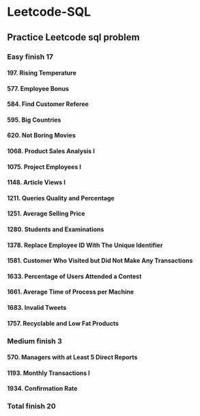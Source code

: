 # Leetcode-SQL
## Practice Leetcode sql problem

### Easy finish 17

#### 197. Rising Temperature
#### 577. Employee Bonus
#### 584. Find Customer Referee
#### 595. Big Countries
#### 620. Not Boring Movies
#### 1068. Product Sales Analysis I
#### 1075. Project Employees I
#### 1148. Article Views I
#### 1211. Queries Quality and Percentage
#### 1251. Average Selling Price
#### 1280. Students and Examinations
#### 1378. Replace Employee ID With The Unique Identifier
#### 1581. Customer Who Visited but Did Not Make Any Transactions
#### 1633. Percentage of Users Attended a Contest
#### 1661. Average Time of Process per Machine
#### 1683. Invalid Tweets
#### 1757. Recyclable and Low Fat Products


### Medium finish 3

#### 570. Managers with at Least 5 Direct Reports
#### 1193. Monthly Transactions I
#### 1934. Confirmation Rate


### Total finish 20
